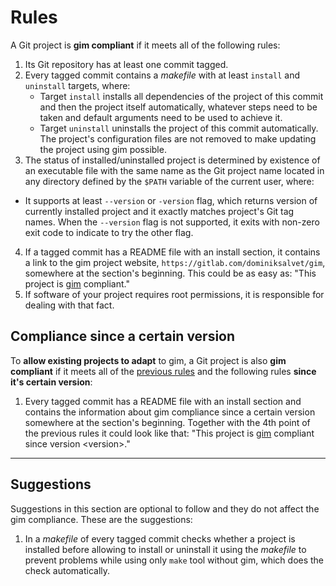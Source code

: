 # Rules

A Git project is **gim compliant** if it meets all of the following rules:

1. Its Git repository has at least one commit tagged.
2. Every tagged commit contains a *makefile* with at least `install` and `uninstall` targets, where:
   * Target `install` installs all dependencies of the project of this commit and then the project itself automatically, whatever steps need to be taken and default arguments need to be used to achieve it.
   * Target `uninstall` uninstalls the project of this commit automatically. The project's configuration files are not removed to make updating the project using gim possible.
3. The status of installed/uninstalled project is determined by existence of an executable file with the same name as the Git project name located in any directory defined by the `$PATH` variable of the current user, where:
  * It supports at least `--version` or `-version` flag, which returns version of currently installed project and it exactly matches project's Git tag names. When the `--version` flag is not supported, it exits with non-zero exit code to indicate to try the other flag.
4. If a tagged commit has a README file with an install section, it contains a link to the gim project website, `https://gitlab.com/dominiksalvet/gim`, somewhere at the section's beginning. This could be as easy as: "This project is [gim](https://gitlab.com/dominiksalvet/gim) compliant."
5. If software of your project requires root permissions, it is responsible for dealing with that fact.

## Compliance since a certain version

To **allow existing projects to adapt** to gim, a Git project is also **gim compliant** if it meets all of the [previous rules](#rules) and the following rules **since it's certain version**:

1. Every tagged commit has a README file with an install section and contains the information about gim compliance since a certain version somewhere at the section's beginning. Together with the 4th point of the previous rules it could look like that: "This project is [gim](https://gitlab.com/dominiksalvet/gim) compliant since version \<version\>."

---

## Suggestions

Suggestions in this section are optional to follow and they do not affect the gim compliance. These are the suggestions:

1. In a *makefile* of every tagged commit checks whether a project is installed before allowing to install or uninstall it using the *makefile* to prevent problems while using only `make` tool without gim, which does the check automatically.
